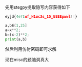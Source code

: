 先用stegpy提取隐写内容获得如下

```python
eyjd{4e71wf_H1uc3s_15_EEEEpwwl!!}

a,b∈(1,25]
a=x**2;
b=(x-2)**2;
print(a,b)
```

然后利用仿射密码即可求解

现在misc的题脑洞真大